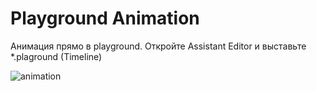 # Playground Animation

Анимация прямо в playground. Откройте Assistant Editor и выставьте *.plaground (Timeline)

![animation](https://github.com/adevelopers/pganima/master/pgAnimation.gif)
